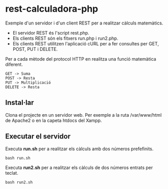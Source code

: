 # rest-calculadora-php

Exemple d'un servidor i d'un client REST per a realitzar càlculs matemàtics.
* El servidor REST és l'script rest.php.
* Els clients REST són els fitxers run.php i run2.php. 
* Els clients REST utilitzen l'aplicació cURL per a fer consultes per GET, POST, PUT i DELETE.

Per a cada mètode del protocol HTTP en realitza una funció matemàtica diferent.
```
GET -> Suma
POST -> Resta
PUT -> Multiplicació
DELETE -> Resta
```

## Instal·lar

Clona el projecte en un servidor web. Per exemple a la ruta /var/www/html de Apache2 o en la capeta htdocs del Xampp.

## Executar el servidor

Executa **run.sh** per a realitzar els càlculs amb dos números prefefinits.
```
bash run.sh
```

Executa **run2.sh** per a realitzar els càlculs de dos números entrats per teclat.
```
bash run2.sh
```
